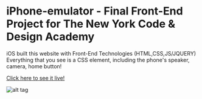 # iPhone-emulator - Final Front-End Project for The New York Code & Design Academy
iOS built this website with Front-End Technologies (HTML,CSS,JS/JQUERY) 
Everything that you see is a CSS element, including the phone's speaker, camera, home button!

[Click here to see it live!](https://kennybatista.github.io/iphone-emulator)

![alt tag](https://github.com/kennybatista/iphone-emulator/blob/master/kenOS-iphone-emulator-by-kenny-batista.png)
